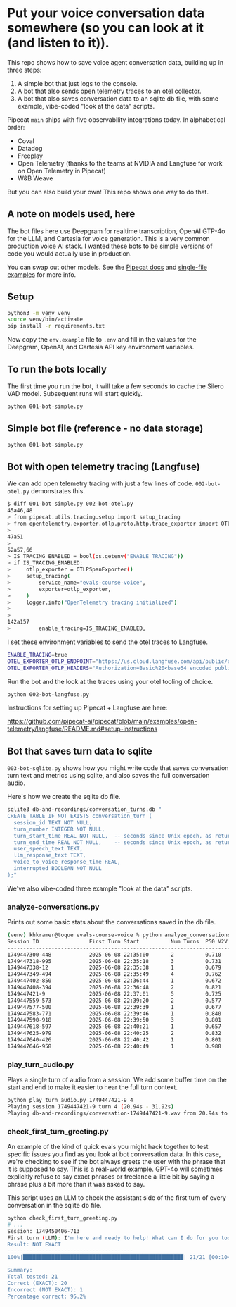 # Put your voice conversation data somewhere (so you can look at it (and listen to it)).

This repo shows how to save voice agent conversation data, building up in three steps:
1. A simple bot that just logs to the console.
2. A bot that also sends open telemetry traces to an otel collector.
3. A bot that also saves conversation data to an sqlite db file, with some example, vibe-coded "look at the data" scripts.

Pipecat `main` ships with five observability integrations today. In alphabetical order:
  - Coval
  - Datadog
  - Freeplay
  - Open Telemetry (thanks to the teams at NVIDIA and Langfuse for work on Open Telemetry in Pipecat)
  - W&B Weave

But you can also build your own! This repo shows one way to do that.

## A note on models used, here

The bot files here use Deepgram for realtime transcription, OpenAI GTP-4o for the LLM, and Cartesia for voice generation. This is a very common production voice AI stack. I wanted these bots to be simple versions of code you would actually use in production.

You can swap out other models. See the [Pipecat docs](https://docs.pipecat.ai/) and [single-file examples](https://github.com/pipecat-ai/pipecat/tree/main/examples/foundational) for more info.


## Setup

```bash
python3 -m venv venv
source venv/bin/activate
pip install -r requirements.txt
```

Now copy the `env.example` file to `.env` and fill in the values for the Deepgram, OpenAI, and Cartesia API key environment variables.

## To run the bots locally

The first time you run the bot, it will take a few seconds to cache the Silero VAD model. Subsequent runs will start quickly.

```bash
python 001-bot-simple.py
```

## Simple bot file (reference - no data storage)

```bash
python 001-bot-simple.py
```

## Bot with open telemetry tracing (Langfuse)

We can add open telemetry tracing with just a few lines of code. `002-bot-otel.py` demonstrates this.

```bash
$ diff 001-bot-simple.py 002-bot-otel.py
45a46,48
> from pipecat.utils.tracing.setup import setup_tracing
> from opentelemetry.exporter.otlp.proto.http.trace_exporter import OTLPSpanExporter
> 
47a51
> 
52a57,66
> IS_TRACING_ENABLED = bool(os.getenv("ENABLE_TRACING"))
> if IS_TRACING_ENABLED:
>     otlp_exporter = OTLPSpanExporter()
>     setup_tracing(
>         service_name="evals-course-voice",
>         exporter=otlp_exporter,
>     )
>     logger.info("OpenTelemetry tracing initialized")
> 
> 
142a157
>         enable_tracing=IS_TRACING_ENABLED,
```

I set these environment variables to send the otel traces to Langfuse. 

```bash
ENABLE_TRACING=true
OTEL_EXPORTER_OTLP_ENDPOINT="https://us.cloud.langfuse.com/api/public/otel"
OTEL_EXPORTER_OTLP_HEADERS="Authorization=Basic%20<base64 encoded public-key:secret-key>"
```

Run the bot and the look at the traces using your otel tooling of choice.

```bash
python 002-bot-langfuse.py
```

Instructions for setting up Pipecat + Langfuse are here:

  https://github.com/pipecat-ai/pipecat/blob/main/examples/open-telemetry/langfuse/README.md#setup-instructions

## Bot that saves turn data to sqlite

`003-bot-sqlite.py` shows how you might write code that saves conversation turn text and metrics using sqlite, and also saves the full conversation audio.

Here's how we create the sqlite db file.

```bash
sqlite3 db-and-recordings/conversation_turns.db "
CREATE TABLE IF NOT EXISTS conversation_turn (
  session_id TEXT NOT NULL,
  turn_number INTEGER NOT NULL,
  turn_start_time REAL NOT NULL,  -- seconds since Unix epoch, as returned by time.time()
  turn_end_time REAL NOT NULL,    -- seconds since Unix epoch, as returned by time.time()
  user_speech_text TEXT,
  llm_response_text TEXT,
  voice_to_voice_response_time REAL,
  interrupted BOOLEAN NOT NULL
);"
```

We've also vibe-coded three example "look at the data" scripts.

### analyze-conversations.py

Prints out some basic stats about the conversations saved in the db file.

```bash
(venv) khkramer@toque evals-course-voice % python analyze_conversations.py list-sessions --show-percentiles
Session ID                First Turn Start          Num Turns  P50 V2V (s)  P95 V2V (s)
-----------------------------------------------------------------------------------------------
1749447300-448            2025-06-08 22:35:00       2          0.710        0.744
1749447318-995            2025-06-08 22:35:18       3          0.731        1.339
1749447338-12             2025-06-08 22:35:38       1          0.679        0.679
1749447349-494            2025-06-08 22:35:49       4          0.762        0.906
1749447402-850            2025-06-08 22:36:44       1          0.672        0.672
1749447408-394            2025-06-08 22:36:48       2          0.821        0.941
1749447421-9              2025-06-08 22:37:01       5          0.725        1.160
1749447559-573            2025-06-08 22:39:20       2          0.577        0.610
1749447577-500            2025-06-08 22:39:39       1          0.677        0.677
1749447583-771            2025-06-08 22:39:46       1          0.840        0.840
1749447590-918            2025-06-08 22:39:50       3          0.801        0.811
1749447618-597            2025-06-08 22:40:21       1          0.657        0.657
1749447625-979            2025-06-08 22:40:25       2          0.832        0.926
1749447640-426            2025-06-08 22:40:42       1          0.801        0.801
1749447646-958            2025-06-08 22:40:49       1          0.988        0.988
```

### play_turn_audio.py

Plays a single turn of audio from a session. We add some buffer time on the start and end to make it easier to hear the full turn context.

```bash
python play_turn_audio.py 1749447421-9 4
Playing session 1749447421-9 turn 4 (20.94s - 31.92s)
Playing db-and-recordings/conversation-1749447421-9.wav from 20.94s to 31.92s
```

### check_first_turn_greeting.py

An example of the kind of quick evals you might hack together to test specific issues you find as you look at bot conversation data. In this case, we're checking to see if the bot always greets the user with the phrase that it is supposed to say. This is a real-world example. GPT-4o will sometimes explicitly refuse to say exact phrases or freelance a little bit by saying a phrase plus a bit more than it was asked to say.

This script uses an LLM to check the assistant side of the first turn of every conversation in the sqlite db file.

```bash
python check_first_turn_greeting.py
# ...
Session: 1749450406-713
First turn (LLM): I'm here and ready to help! What can I do for you today?
Result: NOT EXACT
----------------------------------------
100%|███████████████████████████████████████████████████| 21/21 [00:10<00:00,  2.06it/s]

Summary:
Total tested: 21
Correct (EXACT): 20
Incorrect (NOT EXACT): 1
Percentage correct: 95.2%
```



